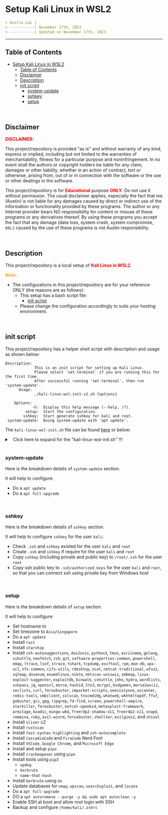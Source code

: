 
# Setup Kali Linux in WSL2

```markdown
> Austin.Lai |
> -----------| November 17th, 2023
> -----------| Updated on November 17th, 2023
```

---

## Table of Contents

<!-- TOC -->

- [Setup Kali Linux in WSL2](#setup-kali-linux-in-wsl2)
    - [Table of Contents](#table-of-contents)
    - [Disclaimer](#disclaimer)
    - [Description](#description)
    - [init script](#init-script)
        - [system-update](#system-update)
        - [sshkey](#sshkey)
        - [setup](#setup)

<!-- /TOC -->

<br>

## Disclaimer

<span style="color: red; font-weight: bold;">DISCLAIMER:</span>

This project/repository is provided "as is" and without warranty of any kind, express or implied, including but not limited to the warranties of merchantability, fitness for a particular purpose and noninfringement. In no event shall the authors or copyright holders be liable for any claim, damages or other liability, whether in an action of contract, tort or otherwise, arising from, out of or in connection with the software or the use or other dealings in the software.

This project/repository is for <span style="color: red; font-weight: bold;">Educational</span> purpose <span style="color: red; font-weight: bold;">ONLY</span>. Do not use it without permission. The usual disclaimer applies, especially the fact that me (Austin) is not liable for any damages caused by direct or indirect use of the information or functionality provided by these programs. The author or any Internet provider bears NO responsibility for content or misuse of these programs or any derivatives thereof. By using these programs you accept the fact that any damage (data loss, system crash, system compromise, etc.) caused by the use of these programs is not Austin responsibility.

<br>

## Description

<!-- Description -->

This project/repository is a local setup of <span style="color: red; font-weight: bold;">Kali Linux in WSL2</span>.

<span style="color: orange; font-weight: bold;">Note:</span>

- The configurations in this project/repository are for your reference ONLY (the reasons are as follows):
    - This setup has a bash script file:
        - [init script](#init-script)
    - Please change the configuration accordingly to suits your hosting environment.

<!-- /Description -->

<br>

## init script

This project/repository has a helper shell script with description and usage as shown below:

```
Description:
             This is an init script for setting up Kali Linux.
             Please select 'set-terminal' if you are running this for the first time.
             After successful running 'set-terminal', then run 'system-update'.
      Usage:
             ./kali-linux-wsl-init-v2.sh [options]

    Options:
            -h:  Display this help message (--help, /?).
         setup:  Start the configuration.
        sshkey:  Start generate sshkey for kali and root.
 system-update:  Doing system-update with 'apt update'.
```

The `kali-linux-wsl-init.sh` file can be found [here](./kali-linux-wsl-init.sh) or below:

<details>

<summary><span style="padding-left:10px;">Click here to expand for the "kali-linux-wsl-init.sh" !!!</span></summary>

```bash
#!/bin/bash

# Get the current path and the filename of the script
script_file_name="$0"

# Display help message
display_help() {
  echo -e "\nDescription:"
  echo "             This is an init script for setting up Kali Linux in WSL2."
  echo "      Usage:"
  echo -e "             $script_file_name [options]\n"
  echo "    Options:"
  echo "            -h:  Display this help message (--help, /?)."
  echo "         setup:  Start the configuration."
  echo "        sshkey:  Start generate sshkey for kali and root."
  echo " system-update:  Doing system-update with 'apt update'."
}

# Prompt user for input
yes_or_no() {
  while true; do
    echo -e "\nYou have selected 'setup'"
    read -p "Would you like to continue? ('yes|y|Yes|Y|YES' or 'no|n|No|N|N'): " answer
    case $answer in
    [yY] | [yY][eE][sS])
      return 0
      ;;
    [nN] | [nN][oO])
      return 1
      ;;
    *)
      echo -e "\nInvalid input.\n"
      ;;
    esac
  done
}

# Check immutable attribute of a file
check_immutable_attribute() {
    if chattr -i "$1" &>/dev/null; then
        # echo "$1 is not immutable (chattr -i)."
        # echo "$1 does not have the immutable attribute (chattr +i) set."
        return 1
    else
        # echo "$1 is immutable (chattr +i)."
        # echo "$1 is set with the immutable attribute (chattr +i)."
        return 0
    fi
}

# Function to download and install a .deb package
install_deb_package() {
    local package_url="$1"
    local package_name="$2"

    echo "Downloading $package_name..."
    wget "$package_url" -O "$package_name.deb"

    if [ -e "$package_name.deb" ]; then
        echo "Installing $package_name..."
        sudo -S <<< "kali" dpkg -i "$package_name.deb"
        sudo -S <<< "kali" apt --fix-broken install -y
        rm "$package_name.deb"
        echo "$package_name installed successfully."
    else
        echo "Failed to download $package_name."
    fi
}

# Check if exactly one argument is provided
if [ "$#" -ne 1 ]; then
  display_help
  exit 1
fi

# Check for command line arguments
if [ -z "$1" ]; then
  arg1="-h"
else
  arg1="$1"
fi

# Display help message
if [ "$arg1" = "/?" ] || [ "$arg1" = "-h" ] || [ "$arg1" = "--help" ]; then
  display_help
  exit 0
fi

# Capture Ctrl+C and exit
trap "exit 1" INT

# Get the current date in the format DDMMYYYY
current_date=$(date +'%d%m%Y-%H%M')

# Store the argument
argument="$1"

# Store the argument as option
option=""

# Check the argument against the allowed options
case "$argument" in
    "/?" | "-h" | "--help")
        display_help
        ;;
    "setup")
        option="setup"
        ;;
    "sshkey")
        option="sshkey"
        ;;
    "system-update")
        option="system-update"
        ;;
    *)
        echo -e "\nInvalid option: $argument"
        display_help
        exit 1
        ;;
esac

# Continue the script based on the option
if [[ "$option" == "setup" ]]; then

    # Define the filename with the current date
    output_file="setup-$current_date.log"

    {
      # Turn on debugging mode
      set -xv

      # Call function to prompt user for input and continue setup configuration if user enters 'yes'
      if yes_or_no; then

        echo -e "\nTesting setup configuration...\n"

        # Prompt user for hostname
        read -p "Enter the desired hostname: " user_hostname

        # Set hostname
        sudo -S <<< "kali" hostnamectl set-hostname "$user_hostname"

        # Set timezone
        sudo -S <<< "kali" timedatectl set-timezone Asia/Singapore

        # Print confirmation
        echo "Hostname set to $user_hostname"

        # Set root password
        { echo "root"; echo "root"; } | sudo -S passwd root &>/dev/null

        # Update apt
        sudo -S <<< "kali" apt update -y

        # Install rust
        # echo "kali" | sudo -S curl --proto '=https' --tlsv1.2 -sSf https://sh.rustup.rs | sh -s -- -y
        # sleep 2
        # rustup update
        # sleep 2
        sudo -S <<< "kali" apt install -y cargo

        # Install starship prompt
        echo "kali" | sudo -S curl -sS https://starship.rs/install.sh | sh -s -- -y
        sleep 2

        # Install basic tools
        sudo -S <<< "kali" apt install -y zsh-autosuggestions dos2unix python3 tmux asciinema golang sshuttle neofetch zsh git software-properties-common powershell nmap ltrace lsof strace tshark tcpdump exiftool rpm man-db upx-ucl nfs-common cifs-utils rdesktop ncat netcat-traditional wfuzz sqlmap dnsenum enum4linux nikto nbtscan-unixwiz smbmap linux-exploit-suggester exploitdb binwalk sshuttle john hydra wordlists sshpass jq openssl morse hashid 2to3 mcrypt bsdgames morse2ascii seclists curl feroxbuster impacket-scripts onesixtyone oscanner redis-tools smbclient sslscan tnscmd10g whatweb wkhtmltopdf ffuf gobuster gcc gpg ripgrep fd-find screen powershell-empire starkiller feroxbuster netcat-openbsd metasploit-framework armitage koadic mingw-w64 freerdp2-shadow-x11 freerdp2-x11 snapd remmina ruby evil-winrm feroxbuster shellter evilginx2 chisel
        sleep 2

        # Install sliver c2
        sudo -S <<< "kali" apt install -y sliver

        # Install rustscan
        cargo install rustscan
        sleep 2

        # Install fast-syntax-highlighting and zsh-autocomplete
        git clone https://github.com/zdharma-continuum/fast-syntax-highlighting /home/kali/.config/fast-syntax-highlighting
        git clone --depth 1 -- https://github.com/marlonrichert/zsh-autocomplete.git /home/kali/.config/zsh-autocomplete

        # Install fonts-cascadia-code and FiraCode Nerd Font
        echo "Downloading CascadiaCode Nerd Font..."
        wget https://github.com/microsoft/cascadia-code/releases/download/v2105.24/CascadiaCode-2105.24.zip
        
        echo "Downloading FiraCode Nerd Font..."
        wget https://github.com/ryanoasis/nerd-fonts/releases/download/v2.1.0/FiraCode.zip

        # Unzip the downloaded font
        unzip CascadiaCode-2105.24.zip
        sudo -S <<< "kali" unzip FiraCode.zip -d /usr/share/fonts/truetype/
        
        sudo -S <<< "kali" cp -v ttf/CascadiaCodePL.ttf /usr/share/fonts/truetype/

        # Update the system's font cache
        sudo -S <<< "kali" fc-cache -f -v

        # Cleanup
        rm -f CascadiaCode-2105.24.zip
        rm -f FiraCode.zip
        rm -rf otf ttf woff2
        rm -f wget-log

        # Install VSCODE Version 1.83
        vscode_url="https://go.microsoft.com/fwlink/?LinkID=760868"
        install_deb_package "$vscode_url" "vscode"

        # Install Google Chrome
        google_chrome_url="https://dl.google.com/linux/direct/google-chrome-stable_current_amd64.deb"
        install_deb_package "$google_chrome_url" "google-chrome"

        # Install Microsoft Edge
        edge_url="https://packages.microsoft.com/repos/edge/pool/main/m/microsoft-edge-stable/microsoft-edge-stable_118.0.2088.46-1_amd64.deb?brand=M102"
        install_deb_package "$edge_url" "microsoft-edge"

        # missing owasp-zap
        echo -e "\nmissing owasp-zap"

        # missing powershell-for-pentesters # git clone https://github.com/dievus/PowerShellForPentesters
        echo -e "\nmissing powershell-for-pentesters \ngit clone https://github.com/dievus/PowerShellForPentesters"

        # missing powershell-suite # git clone https://github.com/FuzzySecurity/PowerShell-Suite.git
        echo -e "\nmissing powershell-suite \ngit clone https://github.com/FuzzySecurity/PowerShell-Suite.git"

        # missing webserver # git clone https://github.com/MScholtes/WebServer.git
        echo -e "\nmissing webserver \ngit clone https://github.com/MScholtes/WebServer.git"

        # missing ssh-backdoor # git clone https://github.com/NinjaJc01/ssh-backdoor.git
        echo -e "\nmissing ssh-backdoor \ngit clone https://github.com/NinjaJc01/ssh-backdoor.git"

        # missing jwt_tool # git clone https://github.com/ticarpi/jwt_tool
        echo -e "\nmissing jwt_tool \ngit clone https://github.com/ticarpi/jwt_tool"

        # Install and setup pipx
        python3 -m pip install --user pipx termcolor cprint pycryptodomex requests
        python3 -m pipx ensurepath
        pipx ensurepath

        # Install tools using pipx
        pipx install crackmapexec
        pipx ensurepath

        # Install tools using pip3
        pip3 install updog
        pip3 install kerbrute
        pip3 install name-that-hash
        pip3 install qu1ckdr0p2

        # Install kerbrute using Go
        go install github.com/ropnop/kerbrute@latest

        # Update databases for nmap, wpscan, searchsploit, and locate
        sudo -S <<< "kali" nmap --script-updatedb
        sudo -S <<< "kali" wpscan --update
        sudo -S <<< "kali" searchsploit -u
        sudo -S <<< "kali" updatedb

        # Upgrade apt
        sudo -S <<< "kali" apt full-upgrade -y
        sleep 2

        # Autoremove apt and purge
        sudo -S <<< "kali" apt autoremove --purge -y && sudo apt autoclean -y

        # Enable SSH at boot and allow root login with SSH
        sudo -S <<< "kali" systemctl enable ssh.service
        sudo -S <<< "kali" sed -i.bak 's/#PermitRootLogin prohibit-password/PermitRootLogin yes/' /etc/ssh/sshd_config
        sudo -S <<< "kali" sed -i.bak 's/#PubkeyAuthentication yes/PubkeyAuthentication yes/' /etc/ssh/sshd_config
        sudo -S <<< "kali" systemctl restart ssh.service

        # Backup /home/kali/.zshrc
        cp -v /home/kali/.zshrc /home/kali/.zshrc.$current_date.bak
        
        echo -e '\neval "$(starship init zsh)"' >> /home/kali/.zshrc
        echo -e '\nexport PATH="$PATH:/home/kali/.cargo/bin"' >> /home/kali/.zshrc

        # Check the content of /home/kali/.zshrc 
        echo ""
        cat /home/kali/.zshrc
        echo ""

        echo -e "\nHISTSIZE=9999\nSAVEHIST=9999\n\nalias nc.tra=/usr/bin/nc.traditional\nalias nc.bsd=/usr/bin/nc.openbsd\nalias screenrec=\"asciinema rec --stdin -i 1 ./\$(date +\"%F_%T_%z\").cast\"\nalias kali_desktop=\"cd /home/kali/Desktop\"\nalias root_desktop=\"cd /root\"\n\nsource ~/.config/fast-syntax-highlighting/fast-syntax-highlighting.plugin.zsh\n\nsource ~/.config/zsh-autocomplete/zsh-autocomplete.plugin.zsh\n\nexport STARSHIP_CONFIG=~/.config/pastel-powerline.toml\n\n" >> /home/kali/.zshrc

        # Check the content of /home/kali/.zshrc
        echo ""
        cat /home/kali/.zshrc
        echo ""

        echo -e "set -g mouse on\n# sane scrolling:\nbind -n WheelUpPane if-shell -F -t = \"#{mouse_any_flag}\" \"send-keys -M\" \"if -Ft= '#{pane_in_mode}' 'send-keys -M' 'copy-mode -e; send-keys -M'\"" >> /home/kali/.tmux.conf

        # Check the content of /home/kali/.tmux.conf
        echo ""
        cat /home/kali/.tmux.conf
        echo ""

        echo -e "\n !!! MANUALLY COPY THE BELOW TO /home/kali/.config/pastel-powerline.toml !!! \n"
        #########################################################################################
        # /home/kali/.config/pastel-powerline.toml
        # MANUALLY COPY THE BELOW TO /home/kali/.config/pastel-powerline.toml
        #########################################################################################
        # # Get editor completions based on the config schema
        # "$schema" = 'https://starship.rs/config-schema.json'

        # # Inserts a blank line between shell prompts
        # add_newline = true

        # # A continuation prompt that displays two filled in arrows
        # continuation_prompt = "▶▶"

        # # Wait 10 milliseconds for starship to check files under the current directory.
        # scan_timeout = 10

        # # Set 'austin' as custom color palette
        # palette = 'austin'

        # format = """$time$username $fill$cmd_duration$status
        # $directory
        # $os$shell$character"""

        # # Disable the package module, hiding it from the prompt completely
        # [package]
        # disabled = true

        # [line_break]
        # disabled = false

        # # Define custom colors
        # [palettes.austin]
        # # Overwrite existing color
        # # blue = '#39FF14'
        # # Define new color
        # # mustard = '#af8700'
        # neon_green = '#39FF14'

        # [os]
        # # format = " $symbol "
        # format = "[ $symbol ]($style)"
        # style = "bold white"
        # # style = "bg:#f07623"
        # disabled = false

        # # This is the default symbols table.
        # [os.symbols]
        # Alpaquita = "🔔"
        # Alpine = "🏔️"
        # Amazon = "🙂"
        # Android = "🤖"
        # Arch = "🎗️"
        # Artix = "🎗️"
        # CentOS = "💠"
        # Debian = "🌀"
        # DragonFly = "🐉"
        # Emscripten = "🔗"
        # EndeavourOS = "🚀"
        # Fedora = "🎩"
        # FreeBSD = "😈"
        # Garuda = "🦅"
        # Gentoo = "🗜️"
        # HardenedBSD = "🛡️"
        # Illumos = "🐦"
        # Linux = "🐧"
        # Mabox = "📦"
        # Macos = "🍎"
        # Manjaro = "🥭"
        # Mariner = "🌊"
        # MidnightBSD = "🌘"
        # Mint = "🌿"
        # NetBSD = "🚩"
        # NixOS = "❄️"
        # OpenBSD = "🐡"
        # OpenCloudOS = "☁️"
        # openEuler = "🦉"
        # openSUSE = "🦎"
        # OracleLinux = "🦴"
        # Pop = "🍭"
        # Raspbian = "🍓"
        # Redhat = "🎩"
        # RedHatEnterprise = "🎩"
        # Redox = "🧪"
        # Solus = "⛵"
        # SUSE = "🦎"
        # Ubuntu = "🎯"
        # Unknown = "❓"
        # # Windows = "🪟"
        # Windows = ""

        # # You can also replace your username with a neat symbol like  to save some space
        # [username]
        # show_always = true
        # format = '[ \[$user\] ]($style)'
        # # style_user = "bg:#9A348E"
        # # style_root = "bg:#9A348E fg:red"
        # # style_user = "bg:#f07623 fg:#ffffff"
        # # style_root = "bg:#f07623 fg:neon_green"
        # style_user = "bg:#f07623 fg:#ffffff"
        # # style_root = "bg:#93d0fc fg:#ff0000"
        # # style_root = "bg:#93d0fc fg:#011efe"
        # style_root = "bg:#93d0fc fg:#fe0000"

        # [time]
        # time_format = "%A|%d-%b-%Y|%T|%:z"
        # format = '[ \[$time🕙\] ]($style)'
        # # style = 'bg:#8b1ec4 fg:bold neon_green'
        # # style = 'bg:#93d0fc fg:#ffa32d'
        # style = 'bg:#00a1de fg:#ffffff'
        # disabled = false

        # [shell]
        # format = '[$indicator]($style)'
        # # cmd_indicator = "\uebc4"
        # powershell_indicator = " "
        # cmd_indicator = " "
        # # style = 'cyan-blue'
        # # style = 'fg:neon_green'
        # disabled = false

        # [fill]
        # symbol = "-"
        # style = 'fg:neon_green'
        # # style = 'bg:#8b1ec4 fg:neon_green'
        # # style = "bold red"
        # disabled = false

        # [cmd_duration]
        # min_time = 1
        # show_milliseconds = true
        # disabled = false
        # format = " [$duration ]($style)"
        # # style = "bold italic red"

        # [status]
        # # style = "bg:blue"
        # symbol = " 🔴 "
        # success_symbol = " 🟢 "
        # format = '[\[$symbol$common_meaning$signal_name$maybe_int\]]($style) '
        # map_symbol = true
        # disabled = false

        # [directory]
        # format = "[ $path ]($style)"
        # # style = "bg:#DA627D"
        # style = "bg:#9600ff fg:#0bff01"
        # # style = "bg:#fe0000 fg:#0bff01"
        # # style = "bg:#f07623 fg:#0900ff"
        # # style = "bg:#011efe fg:neon_green"
        # # style = "bg:#cb2c31 fg:#ffffff"
        # # style = "bg:#011efe fg:#0bff01"
        # # style = "bg:#93d0fc fg:#ff0000"
        # # style = "bg:#011efe fg:#00fff9"
        # truncation_length = 3
        # truncation_symbol = "…\\"
        # use_os_path_sep = true
        # home_symbol = '~'

        # # Here is how you can shorten some long paths by text replacement
        # # similar to mapped_locations in Oh My Posh:
        # [directory.substitutions]
        # "Documents" = "📄 "
        # "Downloads" = "📥 "
        # "Music" = "🎜 "
        # "Pictures" = "📷 "

        # # Replace the '❯' symbol in the prompt with '➜'
        # [character] # The name of the module we are configuring is 'character'
        # success_symbol = '[➜](bold green)' # The 'success_symbol' segment is being set to '➜' with the color 'bold green'
        # error_symbol = "[✗](bold red)"

        # [python]
        # symbol = "🐍 "
        # # style = "bold yellow"
        # # style = "bold green"
        # # pyenv_version_name = true
        # pyenv_prefix = "venv "
        # python_binary = ["./venv/bin/python", "python", "python3", "python2"]
        # detect_extensions = ["py"]
        # version_format = "v${raw}"
        # format = 'via [${symbol}python (${version} )(\($virtualenv\) )]($style)'
        # # format = '\[[${symbol}${pyenv_prefix}(${version})(\($virtualenv\))]($style)\]'
        # # format = "[$symbol$version]($style) "

        # [rust]
        # format = "[$symbol$version]($style) "
        # # style = "bold green"

        # [hostname]
        # ssh_only = true
        # format = "[$ssh_symbol](bold blue) on [$hostname](bold red) "
        # disabled = false

        # [localip]
        # ssh_only = true
        # format = "@[$localipv4](bold red) "
        # disabled = false

        # [memory_usage]
        # format = "$symbol[${ram}( | ${swap})]($style) "
        # threshold = 70
        # # style = "bold dimmed white"
        # disabled = false
        #########################################################################################


        # Define the directory containing the pastel-powerline.toml
        toml_directory="/mnt/c/austin-tools/"

        # Store the find command in a variable
        source_toml_files=$(find "${toml_directory}" -maxdepth 1 -type f -name "*pastel-powerline*" -print)

        # Check if the variable is not empty
        if [ -n "$source_toml_files" ]; then

            echo -e "\nTOML files found:"
            echo -e "\n$source_toml_files"

            # Define the .config folder for kali user
            kali_config_directory="/home/kali/.config"

            # Create .config folder for kali user if it doesn't exist
            if [ -d "$kali_config_directory" ]; then
            
                echo -e "\nThe ${kali_config_directory} directory exists.\n"

                # Copy the pastel-powerline.toml to kali user .config
                cp -iv "${toml_directory}"/pastel-powerline* /home/kali/.config/pastel-powerline.toml

                echo -e "\npastel-powerline.toml copied successfully."

                # Check the content of /home/kali/.config/pastel-powerline.toml
                echo ""
                cat /home/kali/.config/pastel-powerline.toml
                echo ""

            else
            
                echo -e "\nThe ${kali_config_directory} directory does not exist.\n"

                # Create .config folder for kali user if it doesn't exist
                mkdir -pv /home/kali/.config

                # Copy the pastel-powerline.toml to kali user .config
                cp -iv "${toml_directory}"/pastel-powerline* /home/kali/.config/pastel-powerline.toml

                echo -e "\npastel-powerline.toml copied successfully."

                # Check the content of /home/kali/.config/pastel-powerline.toml
                echo ""
                cat /home/kali/.config/pastel-powerline.toml
                echo ""
            
            fi


            # Define the .config folder for root user
            root_config_directory="/root/.config"

            # Create .config folder for root user if it doesn't exist
            if [ -d "$root_config_directory" ]; then
            
                echo -e "\nThe ${root_config_directory} directory exists.\n"

                # Copy the pastel-powerline.toml to root user .config
                sudo -S <<< "kali" cp -iv "${toml_directory}"/pastel-powerline* /root/.config/pastel-powerline.toml

                echo -e "\npastel-powerline.toml copied successfully."

                # Check the content of /root/.config/pastel-powerline.toml
                echo ""
                sudo -S <<< "kali" cat /root/.config/pastel-powerline.toml
                echo ""

            else
            
                echo -e "\nThe ${root_config_directory} directory does not exist.\n"

                # Create .config folder for root user if it doesn't exist
                sudo -S <<< "kali" mkdir -pv /root/.config

                # Copy the pastel-powerline.toml to root user .config
                sudo -S <<< "kali" cp -iv "${toml_directory}"/pastel-powerline* /root/.config/pastel-powerline.toml

                echo -e "\npastel-powerline.toml copied successfully."

                # Check the content of /root/.config/pastel-powerline.toml
                echo ""
                sudo -S <<< "kali" cat /root/.config/pastel-powerline.toml
                echo ""
            
            fi

        else
            echo -e "\nTOML files NOT found !!!"
        fi

      fi

      # Turn off debugging mode
      set +xv
    } 2>&1 | tee "$output_file"

elif [[ "$option" == "sshkey" ]]; then

    # Define the filename with the current date
    output_file="sshkey-$current_date.log"

    {
      # Turn on debugging mode
      set -xv
      
      # Define the directory containing the keys
      key_directory="/mnt/c/austin-tools/"

      # Define the .ssh folder for kali user
      kali_ssh_directory="/home/kali/.ssh"

      # Define the .ssh folder for root user
      root_ssh_directory="/root/.ssh"

      # Store the find command in a variable
      source_key_files=$(find "${key_directory}" -maxdepth 1 -type f -name "*id_rsa*" -print)

      # Check if the variable is not empty
      if [ -n "$source_key_files" ]; then

          echo -e "\nKey files found:"
          echo -e "\n$source_key_files"

          # Create .ssh folder for kali user if it doesn't exist
          if [ -d "$kali_ssh_directory" ]; then

              echo -e "\nThe ${kali_ssh_directory} directory exists.\n"

              # Store the find command in a variable
              check_key_files=$(find "${kali_ssh_directory}" -maxdepth 1 -type f -name "*id_rsa*" -print)

              # Check if the variable is not empty
              if [ -n "$check_key_files" ]; then

                  echo -e "SSH key for kali user exist."

              else
                  
                  # Copy the SSH private and public keys to kali user .ssh
                  cp -iv "${key_directory}"/*id_rsa /home/kali/.ssh/
                  cp -iv "${key_directory}"/*id_rsa.pub /home/kali/.ssh/

                  echo -e "\nSSH keys copied successfully.\n"
          
                  # Copy the public key to /home/kali/.ssh/authorized_keys so that Windows can use private key to ssh in
                  cat "${key_directory}"/*id_rsa.pub >> /home/kali/.ssh/authorized_keys
                  cat /home/kali/.ssh/authorized_keys

              fi

          else

              echo -e "\nThe ${kali_ssh_directory} directory does not exist.\n"

              # Create .ssh folder for kali user if it doesn't exist
              mkdir -pv /home/kali/.ssh
              
              # Copy the SSH private and public keys to kali user .ssh
              cp -iv "${key_directory}"/*id_rsa /home/kali/.ssh/
              cp -iv "${key_directory}"/*id_rsa.pub /home/kali/.ssh/

              echo -e "\nSSH keys copied successfully."
          
              # Copy the public key to /home/kali/.ssh/authorized_keys so that Windows can use private key to ssh in
              cat "${key_directory}"/*id_rsa.pub >> /home/kali/.ssh/authorized_keys
              cat /home/kali/.ssh/authorized_keys

          fi

          # Create .ssh folder for root user if it doesn't exist
          if $(sudo -S <<< "kali" find "/root" -maxdepth 1 -type d -name ".ssh" -print -quit | grep -q .); then

              echo -e "\nThe ${root_ssh_directory} directory exists.\n"

              # Store the find command in a variable
              check_key_files=$(sudo -S <<< "kali" find "${root_ssh_directory}" -maxdepth 1 -type f -name "*id_rsa*" -print)

              # Check if the variable is not empty
              if [ -n "$check_key_files" ]; then

                  echo -e "SSH key for root user exist."

              else
                  
                  # Copy the SSH private and public keys to root user .ssh
                  sudo -S <<< "kali" cp -iv "${key_directory}"/*id_rsa /root/.ssh/
                  sudo -S <<< "kali" cp -iv "${key_directory}"/*id_rsa.pub /root/.ssh/

                  echo -e \n"SSH keys copied successfully.\n"

                  # Copy the public key to /root/.ssh/authorized_keys so that Windows can use private key to ssh in
                  { echo "kali"; cat "${key_directory}"/*id_rsa.pub ; } | sudo -k -S tee -a /root/.ssh/authorized_keys &>/dev/null
                  sudo -S <<< "kali" cat /root/.ssh/authorized_keys

              fi

          else

              echo -e "\nThe ${root_ssh_directory} directory does not exist.\n"

              # Create .ssh folder for root user if it doesn't exist
              sudo -S <<< "kali" mkdir -pv /root/.ssh
              
              # Copy the SSH private and public keys to root user .ssh
              sudo -S <<< "kali" cp -iv "${key_directory}"/*id_rsa /root/.ssh
              sudo -S <<< "kali" cp -iv "${key_directory}"/*id_rsa.pub /root/.ssh

              echo -e "\nSSH keys copied successfully."

              # Copy the public key to /root/.ssh/authorized_keys so that Windows can use private key to ssh in
              { echo "kali"; cat "${key_directory}"/*id_rsa.pub; } | sudo -k -S tee -a /root/.ssh/authorized_keys &>/dev/null
              sudo -S <<< "kali" cat /root/.ssh/authorized_keys

          fi

      else

          echo "Error: No SSH key files found in ${key_directory}."

          ssh-keygen -o -v -t ed25519 -a 1000 -P ""  -N "" -f "${key_directory}/kali-hyper-v-id_rsa"
          chmod 600 "${key_directory}/kali-hyper-v-id_rsa"
          echo "Generated SSH key: ${key_directory}/kali-hyper-v-id_rsa"

      fi

      # Turn off debugging mode
      set +xv
    } 2>&1 | tee "$output_file"

elif [[ "$option" == "system-update" ]]; then

    # Define the filename with the current date
    output_file="system-update-$current_date.log"

    {
      # Turn on debugging mode
      set -xv

      echo -e "\nYou have selected 'system-update'"

      # Run apt update
      echo "kali" | sudo -S apt update -y
      echo "kali" | sudo -S apt list --upgradable
      echo "kali" | sudo -S apt --yes --quiet --option Dpkg::Options::=--force-confold --option Dpkg::Options::=--force-confdef --option Dpkg::Options::=--force-confnew full-upgrade
      
      # Install dbus
      sudo -S <<< "kali" apt install -y dbus dbus-x11
      sleep 2

      echo "kali" | sudo -S apt update -y
      sudo -S <<< "kali" apt autoremove --purge -y && sudo -S <<< "kali" apt autoclean -y

      echo "Upgrade completed."

      # Turn off debugging mode
      set +xv
    } 2>&1 | tee "$output_file"
    
fi
```

</details>

<br>

### system-update

Here is the breakdown details of `system-update` section.

It will help to configure:

- Do a `apt update`
- Do a `apt full-upgrade`

<br>

### sshkey

Here is the breakdown details of `sshkey` section.

It will help to configure `sshkey` for the user `kali`:

- Check `.ssh` and `sshkey` existed for the user `kali` and `root`
- Create `.ssh` and `sshkey` if require for the user `kali` and `root`
- Copy `sshkey` (including private and public key) to `/root/.ssh` for the user `root`
- Copy ssh public key to `.ssh/authorized_keys` for the user `kali` and `root`, so that you can connect ssh using private key from Windows host

<br>

### setup

Here is the breakdown details of `setup` section.

It will help to configure:

- Set hostname to
- Set timezone to `Asia/Singapore`
- Do a `apt update`
- Install `rust`
- Install `starship`
- Install `zsh-autosuggestions`, `dos2unix`, `python3`, `tmux`, `asciinema`, `golang`, `sshuttle`, `neofetch`, `zsh`, `git`, `software-properties-common`, `powershell`, `nmap`, `ltrace`, `lsof`, `strace`, `tshark`, `tcpdump`, `exiftool`, `rpm`, `man-db`, `upx-ucl`, `nfs-common`, `cifs-utils`, `rdesktop`, `ncat`, `netcat-traditional`, `wfuzz`, `sqlmap`, `dnsenum`, `enum4linux`, `nikto`, `nbtscan-unixwiz`, `smbmap`, `linux-exploit-suggester`, `exploitdb`, `binwalk`, `sshuttle`, `john`, `hydra`, `wordlists`, `sshpass`, `jq`, `openssl`, `morse`, `hashid`, `2to3`, `mcrypt`, `bsdgames`, `morse2ascii`, `seclists`, `curl`, `feroxbuster`, `impacket-scripts`, `onesixtyone`, `oscanner`, `redis-tools`, `smbclient`, `sslscan`, `tnscmd10g`, `whatweb`, `wkhtmltopdf`, `ffuf`, `gobuster`, `gcc`, `gpg`, `ripgrep`, `fd-find`, `screen`, `powershell-empire`, `starkiller`, `feroxbuster`, `netcat-openbsd`, `metasploit-framework`, `armitage`, `koadic`, `mingw-w64`, `freerdp2-shadow-x11`, `freerdp2-x11`, `snapd`, `remmina`, `ruby`, `evil-winrm`, `feroxbuster`, `shellter`, `evilginx2`, and `chisel`
- Install `sliver` c2
- Install `rustscan`
- Install `fast-syntax-highlighting` and `zsh-autocomplete`
- Install `CascadiaCode` and `FiraCode` Nerd Font
- Install `VSCode`, `Google Chrome`, and `Microsoft Edge`
- Install and setup `pipx`
- Install `crackmapexec` using `pipx`
- Install tools using `pip3`
    - `updog`
    - `kerbrute`
    - `name-that-hash`
- Install `kerbrute` using `Go`
- Update databases for `nmap`, `wpscan`, `searchsploit`, and `locate`
- Do a `apt full-upgrade`
- DO a `apt autoremove --purge -y && sudo apt autoclean -y`
- Enable SSH at boot and allow root login with SSH
- Backup and configure `/home/kali/.zshrc`
